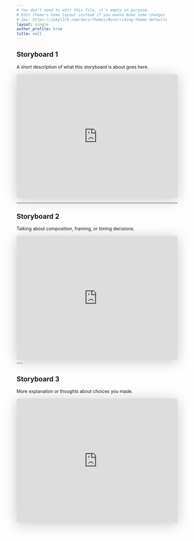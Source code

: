 ```yaml
---
# You don't need to edit this file, it's empty on purpose.
# Edit theme's home layout instead if you wanna make some changes
# See: https://jekyllrb.com/docs/themes/#overriding-theme-defaults
layout: single
author_profile: true
title: null
---
```


## Storyboard 1

A short description of what this storyboard is about goes here.

<iframe class="speakerdeck-iframe" style="border: 0px; background: rgba(0, 0, 0, 0.1) padding-box; margin: 0px; padding: 0px; border-radius: 6px; box-shadow: rgba(0, 0, 0, 0.2) 0px 5px 40px; width: 100%; height: auto; aspect-ratio: 560 / 432;" frameborder="0" src="https://speakerdeck.com/player/74484c3e08dc424e88545712f66bb413" title="output.pdf" allowfullscreen="true" data-ratio="1.2962962962962963"></iframe>

---

## Storyboard 2

Talking about composition, framing, or timing decisions.

<iframe class="speakerdeck-iframe" style="border: 0px; background: rgba(0, 0, 0, 0.1) padding-box; margin: 0px; padding: 0px; border-radius: 6px; box-shadow: rgba(0, 0, 0, 0.2) 0px 5px 40px; width: 100%; height: auto; aspect-ratio: 560 / 432;" frameborder="0" src="https://speakerdeck.com/player/74484c3e08dc424e88545712f66bb413" title="output.pdf" allowfullscreen="true" data-ratio="1.2962962962962963"></iframe>
---

## Storyboard 3

More explanation or thoughts about choices you made.

<iframe class="speakerdeck-iframe" style="border: 0px; background: rgba(0, 0, 0, 0.1) padding-box; margin: 0px; padding: 0px; border-radius: 6px; box-shadow: rgba(0, 0, 0, 0.2) 0px 5px 40px; width: 100%; height: auto; aspect-ratio: 560 / 432;" frameborder="0" src="https://speakerdeck.com/player/74484c3e08dc424e88545712f66bb413" title="output.pdf" allowfullscreen="true" data-ratio="1.2962962962962963"></iframe>
